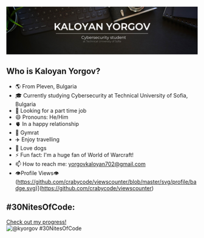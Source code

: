 ![Banner](banner.png)

## Who is Kaloyan Yorgov?
- 🌎 From Pleven, Bulgaria
- 🎓 Currently studying Cybersecurity at Technical University of Sofia, Bulgaria
- 💼 Looking for a part time job
- 😄 Pronouns: He/Him
- 🫀 In a happy relationship
- 💪 Gymrat
- ✈️ Enjoy travelling
- 🐶 Love dogs
- ⚡ Fun fact: I'm a huge fan of World of Warcraft!
- 📫 How to reach me: [yorgovkaloyan702@gmail.com](yorgovkaloyan702@gmail.com)
- 👁️Profile Views👁️(https://github.com/crabycode/viewscounter/blob/master/svg/profile/badge.svg)](https://github.com/crabycode/viewscounter)
## #30NitesOfCode:
  [Check out my progress!](https://www.codedex.io/@kyorgov/30-nites-of-code)  
  ![@kyorgov #30NitesOfCode](https://www.codedex.io/api/petStatus?user=kyorgov)
